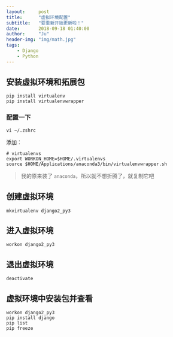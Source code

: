 ```yaml
---
layout:     post
title:      "虚拟环境配置"
subtitle:   "要重新开始更新啦！"
date:       2018-09-18 01:40:00
author:     "Ju"
header-img: "img/math.jpg"
tags:
    - Django
    - Python
---
```


## 安装虚拟环境和拓展包

```shell
pip install virtualenv
pip install virtualenvwrapper
```

### 配置一下

```shell
vi ~/.zshrc
```

添加：

```shell
# virtualenvs
export WORKON_HOME=$HOME/.virtualenvs
source $HOME/Applications/anaconda3/bin/virtualenvwrapper.sh
```

> 我的原来装了 `anaconda`，所以就不想折腾了，就复制它吧

## 创建虚拟环境

```shell
mkvirtualenv django2_py3
```

## 进入虚拟环境

```shell
workon django2_py3
```

## 退出虚拟环境

```shell
deactivate
```

## 虚拟环境中安装包并查看

```shell
workon django2_py3
pip install django
pip list
pip freeze
```
